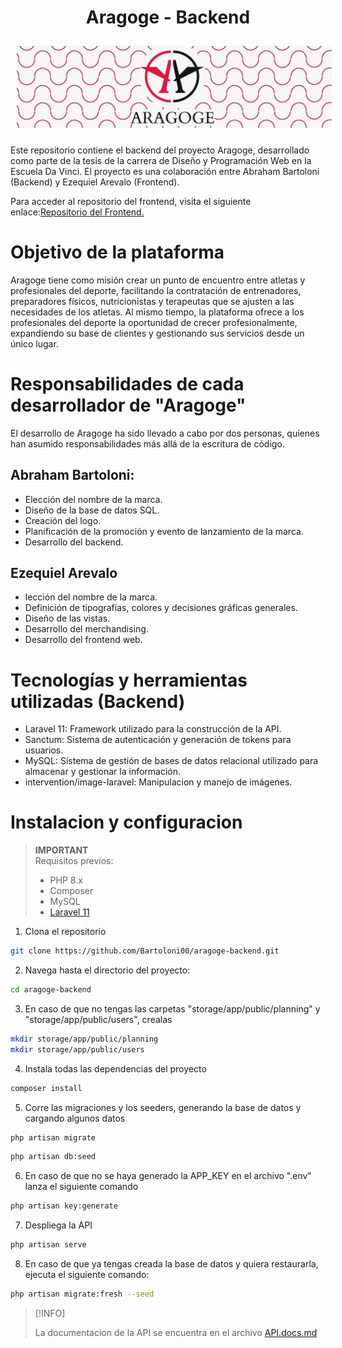 <main style="max-width:800px; margin:auto;">
<h1 style="text-align:center;">Aragoge - Backend</h1>
<img style="margin: 10px" src="./bannerAragoge.png" alt="Aragoge " style="margin:auto;" />

Este repositorio contiene el backend del proyecto Aragoge, desarrollado como parte de la tesis de la carrera de Diseño y Programación Web en la Escuela Da Vinci. El proyecto es una colaboración entre Abraham Bartoloni (Backend) y Ezequiel Arevalo (Frontend).

Para acceder al repositorio del frontend, visita el siguiente enlace:[Repositorio del Frontend.](https://github.com/ezequiel-arevalo/aragoge-frontend)


# Objetivo de la plataforma
Aragoge tiene como misión crear un punto de encuentro entre atletas y profesionales del deporte, facilitando la contratación de entrenadores, preparadores físicos, nutricionistas y terapeutas que se ajusten a las necesidades de los atletas. Al mismo tiempo, la plataforma ofrece a los profesionales del deporte la oportunidad de crecer profesionalmente, expandiendo su base de clientes y gestionando sus servicios desde un único lugar.

# Responsabilidades de cada desarrollador de "Aragoge"
El desarrollo de Aragoge ha sido llevado a cabo por dos personas, quienes han asumido responsabilidades más allá de la escritura de código.

## Abraham Bartoloni:
- Elección del nombre de la marca.
- Diseño de la base de datos SQL.
- Creación del logo.
- Planificación de la promoción y evento de lanzamiento de la marca.
- Desarrollo del backend.

## Ezequiel Arevalo
- lección del nombre de la marca.
- Definición de tipografías, colores y decisiones gráficas generales.
- Diseño de las vistas.
- Desarrollo del merchandising.
- Desarrollo del frontend web.

# Tecnologías y herramientas utilizadas (Backend)
- Laravel 11: Framework utilizado para la construcción de la API.
- Sanctum: Sistema de autenticación y generación de tokens para usuarios.
- MySQL: Sistema de gestión de bases de datos relacional utilizado para almacenar y gestionar la información.
- intervention/image-laravel: Manipulacion y manejo de imágenes.

# Instalacion y configuracion

> **IMPORTANT**  
> Requisitos previos:
> - PHP 8.x
> - Composer
> - MySQL
> - [Laravel 11](https://laravel.com/)

1. Clona el repositorio
``` Bash
git clone https://github.com/Bartoloni00/aragoge-backend.git
``` 

2. Navega hasta el directorio del proyecto:
``` Bash
cd aragoge-backend
``` 

3. En caso de que no tengas las carpetas "storage/app/public/planning" y "storage/app/public/users", crealas
``` Bash
mkdir storage/app/public/planning
mkdir storage/app/public/users
```

4. Instala todas las dependencias del proyecto
``` Bash
composer install
``` 

5. Corre las migraciones y los seeders, generando la base de datos y cargando algunos datos
``` Bash
php artisan migrate
``` 
``` Bash
php artisan db:seed
``` 

6. En caso de que no se haya generado la APP_KEY en el archivo ".env" lanza el siguiente comando
``` Bash
php artisan key:generate
``` 

7. Despliega la API
``` Bash
php artisan serve
``` 

8. En caso de que ya tengas creada la base de datos y quiera restaurarla, ejecuta el siguiente comando:
``` Bash
php artisan migrate:fresh --seed
```
> [!INFO]
>
> La documentacion de la API se encuentra en el archivo [API.docs.md](https://github.com/Bartoloni00/aragoge-backend/blob/main/API.docs.md)
</main>